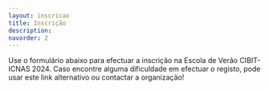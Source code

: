 ```yaml
---
layout: inscricao
title: Inscrição
description: 
navorder: 2
---
```

Use o formulário abaixo para efectuar a inscrição na Escola de Verão CIBIT-ICNAS 2024.
Caso encontre alguma dificuldade em efectuar o registo, pode usar este link alternativo ou contactar a organização!



























